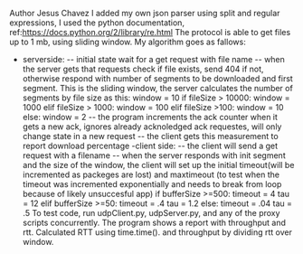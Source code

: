 Author Jesus Chavez
I added my own json parser using split and regular expressions, I used the python documentation,
ref:https://docs.python.org/2/library/re.html
The protocol is able to get files up to 1 mb, using sliding window.
My algorithm goes as fallows:
- serverside:
-- initial state wait for a get request with file name
-- when the server gets that requests check if file exists, send 404 if not, otherwise respond with number of segments to be downloaded and first segment. This is the sliding window, the server calculates the number of segments by file size as this:
       window = 10
       if fileSize > 10000:
           window = 1000
       elif fileSize > 1000:
           window = 100
       elif fileSize >100:
           window = 10
       else:
           window = 2
-- the program increments the ack counter when it gets a new ack, ignores already acknoledged ack requestes, will only change state in a new request
-- the client gets this measurement to report download percentage 
-client side:
-- the client will send a get request with a filename
-- when the server responds with init segment and the size of the window, the client will set up
the initial timeout(will be incremented as packeges are lost) and maxtimeout (to test when the timeout was incremented exponentially and needs to break from loop because of likely unsuccesful app) 
            if bufferSize >=500:
                timeout = 4
                tau = 12
            elif bufferSize >=50:
                timeout = .4
                tau = 1.2
            else:
                timeout = .04
                tau = .5
To test code, run udpClient.py, udpServer.py, and any of the proxy scripts concurrently. The program shows a report with throughput and rtt. Calculated RTT using time.time(). and throughput by dividing rtt over window.
